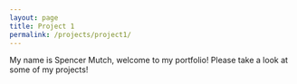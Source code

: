 ```yaml
---
layout: page
title: Project 1
permalink: /projects/project1/
---
```


My name is Spencer Mutch, welcome to my portfolio! Please take a look at some of my projects!
